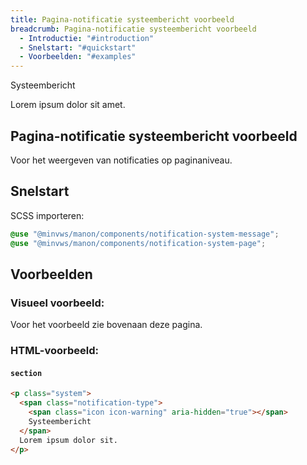 ```yaml
---
title: Pagina-notificatie systeembericht voorbeeld
breadcrumb: Pagina-notificatie systeembericht voorbeeld
  - Introductie: "#introduction"
  - Snelstart: "#quickstart"
  - Voorbeelden: "#examples"
---
```


<section class="system">
  <div>
    <span class="notification-type">
      <span class="icon icon-warning" aria-hidden="true"></span>
      Systeembericht
    </span>
    <p>Lorem ipsum dolor sit amet.</p>
  </div>
</section>

<h2 id="introduction">Pagina-notificatie systeembericht voorbeeld</h2>

Voor het weergeven van notificaties op paginaniveau.

<h2 id="quickstart">Snelstart</h2>

SCSS importeren:

```scss
@use "@minvws/manon/components/notification-system-message";
@use "@minvws/manon/components/notification-system-page";
```

<h2 id="examples">Voorbeelden</h2>

### Visueel voorbeeld:

Voor het voorbeeld zie bovenaan deze pagina.

### HTML-voorbeeld:

#### `section`

```html
<p class="system">
  <span class="notification-type">
    <span class="icon icon-warning" aria-hidden="true"></span>
    Systeembericht
  </span>
  Lorem ipsum dolor sit.
</p>
```